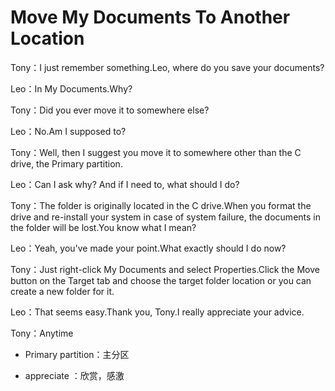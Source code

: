 # Move My Documents To Another Location

Tony：I just remember something.Leo, where do you save your documents?

Leo：In My Documents.Why?

Tony：Did you ever move it to somewhere else?

Leo：No.Am I supposed to?

Tony：Well, then I suggest you move it to somewhere other than the C drive, the Primary partition.

Leo：Can I ask why? And if I need to, what should I do?

Tony：The folder is originally located in the C drive.When you format the drive and re-install your system in case of system failure, the documents in the folder will be lost.You know what I mean?

Leo：Yeah, you've made your point.What exactly should I do now?

Tony：Just right-click My Documents and select Properties.Click the Move button on the Target tab and choose the target folder location or you can create a new folder for it.

Leo：That seems easy.Thank you, Tony.I really appreciate your advice.

Tony：Anytime



- Primary partition：主分区

- appreciate ：欣赏，感激